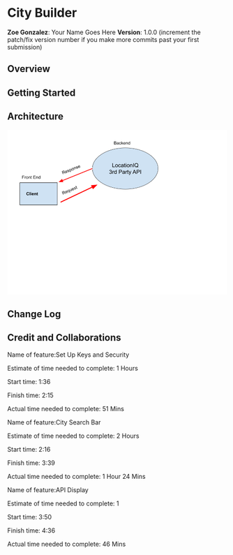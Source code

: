 # City Builder

**Zoe Gonzalez**: Your Name Goes Here
**Version**: 1.0.0 (increment the patch/fix version number if you make more commits past your first submission)

## Overview
<!-- Provide a high level overview of what this application is and why you are building it, beyond the fact that it's an assignment for this class. (i.e. What's your problem domain?) -->

## Getting Started
<!-- What are the steps that a user must take in order to build this app on their own machine and get it running? -->

## Architecture
<img src='./img/wrrc.png'>

## Change Log
<!-- Use this area to document the iterative changes made to your application as each feature is successfully implemented. Use time stamps. Here's an example:

01-01-2001 4:59pm - Application now has a fully-functional express server, with a GET route for the location resource. -->

## Credit and Collaborations

Name of feature:Set Up Keys and Security

Estimate of time needed to complete: 1 Hours

Start time: 1:36

Finish time: 2:15

Actual time needed to complete: 51 Mins

Name of feature:City Search Bar

Estimate of time needed to complete: 2 Hours

Start time: 2:16

Finish time: 3:39

Actual time needed to complete: 1 Hour 24 Mins

Name of feature:API Display

Estimate of time needed to complete: 1

Start time: 3:50

Finish time: 4:36

Actual time needed to complete: 46 Mins

